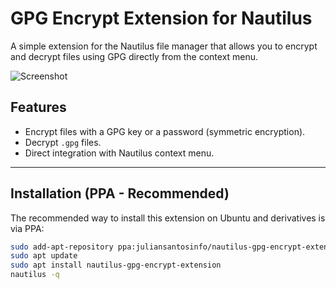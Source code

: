# GPG Encrypt Extension for Nautilus

A simple extension for the Nautilus file manager that allows you to encrypt and decrypt files using GPG directly from the context menu.

![Screenshot](https://i.imgur.com/your-screenshot.png)

## Features

* Encrypt files with a GPG key or a password (symmetric encryption).
* Decrypt `.gpg` files.
* Direct integration with Nautilus context menu.

---

## Installation (PPA - Recommended)

The recommended way to install this extension on Ubuntu and derivatives is via PPA:

```bash
sudo add-apt-repository ppa:juliansantosinfo/nautilus-gpg-encrypt-extension
sudo apt update
sudo apt install nautilus-gpg-encrypt-extension
nautilus -q
